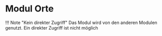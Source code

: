 # Modul Orte

!!! Note "Kein direkter Zugriff"
	Das Modul wird von den anderen Modulen genutzt. Ein direkter Zugriff ist nicht möglich